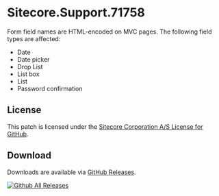 # Sitecore.Support.71758
Form field names are HTML-encoded on MVC pages.
The following field types are affected:
* Date
* Date picker
* Drop List
* List box
* List
* Password confirmation

## License  
This patch is licensed under the [Sitecore Corporation A/S License for GitHub](https://github.com/sitecoresupport/Sitecore.Support.71758/blob/master/LICENSE).  

## Download  
Downloads are available via [GitHub Releases](https://github.com/sitecoresupport/Sitecore.Support.71758/releases).  

[![Github All Releases](https://img.shields.io/github/downloads/SitecoreSupport/Sitecore.Support.71758/total.svg)](https://github.com/SitecoreSupport/Sitecore.Support.71758/releases)
